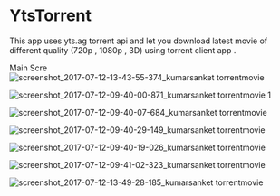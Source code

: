 # YtsTorrent
This app uses yts.ag torrent api and let you download latest movie of different quality
(720p , 1080p , 3D) using torrent client app . 

Main Scre
![screenshot_2017-07-12-13-43-55-374_kumarsanket torrentmovie](https://user-images.githubusercontent.com/22784462/28108176-410c0ad2-6708-11e7-9fec-dbde68f0b873.png)

![screenshot_2017-07-12-09-40-00-871_kumarsanket torrentmovie 1](https://user-images.githubusercontent.com/22784462/28108300-a3f84228-6708-11e7-9701-d484c2e00d32.png)

![screenshot_2017-07-12-09-40-07-684_kumarsanket torrentmovie](https://user-images.githubusercontent.com/22784462/28108316-ab7c134e-6708-11e7-8dc5-0db956cab37f.png)

![screenshot_2017-07-12-09-40-29-149_kumarsanket torrentmovie](https://user-images.githubusercontent.com/22784462/28108332-b7047bd4-6708-11e7-93e1-fedc1802d712.png)

![screenshot_2017-07-12-09-40-19-026_kumarsanket torrentmovie](https://user-images.githubusercontent.com/22784462/28108338-bbec2318-6708-11e7-9f6c-6e2cc6e2df69.png)

![screenshot_2017-07-12-09-41-02-323_kumarsanket torrentmovie](https://user-images.githubusercontent.com/22784462/28108342-c2be11ba-6708-11e7-8d86-e351284790cd.png)




![screenshot_2017-07-12-13-49-28-185_kumarsanket torrentmovie](https://user-images.githubusercontent.com/22784462/28108413-0297e496-6709-11e7-9489-cb4d99228ea8.png)





